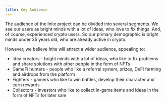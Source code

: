 ```yaml
---
title: Key Audience
---
```

<!--StartFragment-->

The audience of the Inite project can be divided into several segments. We see our users as bright minds with a lot of ideas, who love to fix things. And, of course, experienced crypto users. So our primary demographic is bright minds under 35 years old, who are already active in crypto.

However, we believe Inite will attract a wider audience, appealing to: 

* Idea creators - bright minds with a lot of ideas, who like to fix problems and share solutions with other people in the form of NFTs
* GameFi hunters - people who like a referral system, prizes, DeFi farming and airdrops from the platform
* Fighters - gamers who like to win battles, develop their character and earn rewards 
* Collectors - investors who like to collect in-game items and ideas in the form of NFTs for later sale

<!--EndFragment-->